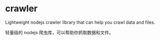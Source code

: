 # crawler

Lightweight nodejs crawler library that can help you crawl data and files.

轻量级的 nodejs 爬虫库，可以帮助你抓取数据和文件。
